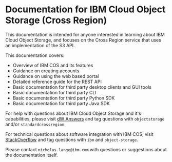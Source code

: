 # Documentation for IBM Cloud Object Storage (Cross Region) 

This documentation is intended for anyone interested in learning about IBM Cloud Object Storage, and focuses on the Cross Region service that uses an implementation of the S3 API.  

This documentation covers:
- Overview of IBM COS and its features
- Guidance on creating accounts
- Guidance on using the web based portal
- Detailed reference guide for the REST API
- Basic documentation for third party desktop clients and GUI tools
- Basic documentation for third party CLI
- Basic documentation for third party Python SDK
- Basic documentation for third party Java SDK

For help with questions about IBM Cloud Object Storage and it's capabilities, please visit [dW Answers](https://developer.ibm.com/answers/smartspace/public-cloud-object-storage/) and tag questions with `objectstorage` and/or `standardcrossregion`.

For technical questions about software integration with IBM COS, visit [StackOverflow](http://stackoverflow.com/questions/tagged/object-storage+ibm) and tag questions with `ibm` and `object-storage`.

Please contact `nicholas.lange@ibm.com` with questions or suggestions about the documentation itself.

<!--test for push/publishing by Melissa-->